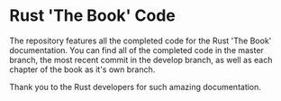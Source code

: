 # Rust 'The Book' Code

The repository features all the completed code for the Rust 'The Book' documentation. You can find all of the completed code in the master branch, the most recent commit in the develop branch, as well as each chapter of the book as it's own branch.

Thank you to the Rust developers for such amazing documentation.